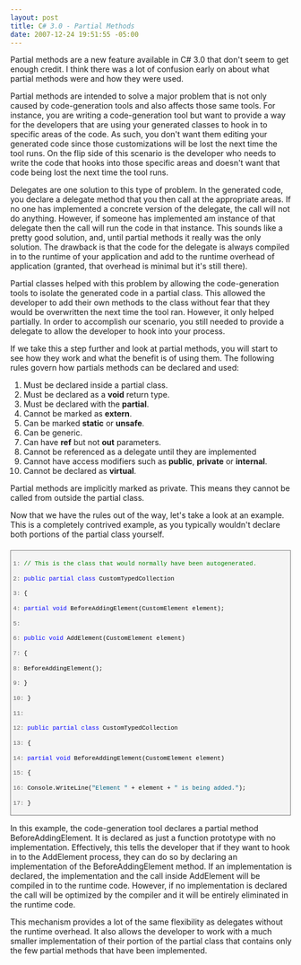 ```yaml
---
layout: post
title: C# 3.0 - Partial Methods
date: 2007-12-24 19:51:55 -05:00
---
```


Partial methods are a new feature available in C# 3.0 that don't seem to get enough credit. I think there was a lot of confusion early on about what partial methods were and how they were used.

Partial methods are intended to solve a major problem that is not only caused by code-generation tools and also affects those same tools. For instance, you are writing a code-generation tool but want to provide a way for the developers that are using your generated classes to hook in to specific areas of the code. As such, you don't want them editing your generated code since those customizations will be lost the next time the tool runs. On the flip side of this scenario is the developer who needs to write the code that hooks into those specific areas and doesn't want that code being lost the next time the tool runs.

Delegates are one solution to this type of problem. In the generated code, you declare a delegate method that you then call at the appropriate areas. If no one has implemented a concrete version of the delegate, the call will not do anything. However, if someone has implemented am instance of that delegate then the call will run the code in that instance. This sounds like a pretty good solution, and, until partial methods it really was the only solution. The drawback is that the code for the delegate is always compiled in to the runtime of your application and add to the runtime overhead of application (granted, that overhead is minimal but it's still there).

Partial classes helped with this problem by allowing the code-generation tools to isolate the generated code in a partial class. This allowed the developer to add their own methods to the class without fear that they would be overwritten the next time the tool ran. However, it only helped partially. In order to accomplish our scenario, you still needed to provide a delegate to allow the developer to hook into your process.

If we take this a step further and look at partial methods, you will start to see how they work and what the benefit is of using them. The following rules govern how partials methods can be declared and used:

1.  Must be declared inside a partial class. 
2.  Must be declared as a **void** return type. 
3.  Must be declared with the **partial**. 
4.  Cannot be marked as **extern**. 
5.  Can be marked **static** or **unsafe**. 
6.  Can be generic. 
7.  Can have **ref** but not **out** parameters. 
8.  Cannot be referenced as a delegate until they are implemented 
9.  Cannot have access modifiers such as **public**, **private** or **internal**. 
10.  Cannot be declared as **virtual**.   

Partial methods are implicitly marked as private. This means they cannot be called from outside the partial class.

Now that we have the rules out of the way, let's take a look at an example. This is a completely contrived example, as you typically wouldn't declare both portions of the partial class yourself.
  <div style="border-right: gray 1px solid; padding-right: 4px; border-top: gray 1px solid; padding-left: 4px; font-size: 8pt; padding-bottom: 4px; margin: 20px 0px 10px; overflow: auto; border-left: gray 1px solid; width: 97.5%; cursor: text; max-height: 800px; line-height: 12pt; padding-top: 4px; border-bottom: gray 1px solid; font-family: consolas, 'Courier New', courier, monospace; height: 463px; background-color: #f4f4f4">   <div style="padding-right: 0px; padding-left: 0px; font-size: 8pt; padding-bottom: 0px; overflow: visible; width: 100%; color: black; border-top-style: none; line-height: 12pt; padding-top: 0px; font-family: consolas, 'Courier New', courier, monospace; border-right-style: none; border-left-style: none; background-color: #f4f4f4; border-bottom-style: none">     

<span style="color: #606060">   1:</span> <span style="color: #008000">// This is the class that would normally have been autogenerated.</span>

<span style="color: #606060">   2:</span> <span style="color: #0000ff">public</span> <span style="color: #0000ff">partial</span> <span style="color: #0000ff">class</span> CustomTypedCollection

<span style="color: #606060">   3:</span> {

<span style="color: #606060">   4:</span>     <span style="color: #0000ff">partial</span> <span style="color: #0000ff">void</span> BeforeAddingElement(CustomElement element);

<span style="color: #606060">   5:</span>  

<span style="color: #606060">   6:</span>     <span style="color: #0000ff">public</span> <span style="color: #0000ff">void</span> AddElement(CustomElement element)

<span style="color: #606060">   7:</span>     {

<span style="color: #606060">   8:</span>         BeforeAddingElement();

<span style="color: #606060">   9:</span>     }

<span style="color: #606060">  10:</span> }

<span style="color: #606060">  11:</span>  

<span style="color: #606060">  12:</span> <span style="color: #0000ff">public</span> <span style="color: #0000ff">partial</span> <span style="color: #0000ff">class</span> CustomTypedCollection

<span style="color: #606060">  13:</span> {

<span style="color: #606060">  14:</span>     <span style="color: #0000ff">partial</span> <span style="color: #0000ff">void</span> BeforeAddingElement(CustomElement element)

<span style="color: #606060">  15:</span>     {

<span style="color: #606060">  16:</span>         Console.WriteLine(<span style="color: #006080">"Element "</span> + element + <span style="color: #006080">" is being added."</span>);

<span style="color: #606060">  17:</span>     }

<span style="color: #606060">  18:</span> }

<span style="color: #606060">  19:</span>  

<span style="color: #606060">  20:</span> <span style="color: #0000ff">class</span> Program

<span style="color: #606060">  21:</span> {

<span style="color: #606060">  22:</span>     <span style="color: #0000ff">static</span> <span style="color: #0000ff">void</span> Main(<span style="color: #0000ff">string</span>[] args)

<span style="color: #606060">  23:</span>     {

<span style="color: #606060">  24:</span>         CustomTypedCollection c = <span style="color: #0000ff">new</span> CustomTypedCollection();

<span style="color: #606060">  25:</span>         c.AddElemeent(<span style="color: #0000ff">new</span> CustomElement());

<span style="color: #606060">  26:</span>     }

<span style="color: #606060">  27:</span> }

  </div>
</div>



In this example, the code-generation tool declares a partial method BeforeAddingElement. It is declared as just a function prototype with no implementation. Effectively, this tells the developer that if they want to hook in to the AddElement process, they can do so by declaring an implementation of the BeforeAddingElement method. If an implementation is declared, the implementation and the call inside AddElement will be compiled in to the runtime code. However, if no implementation is declared the call will be optimized by the compiler and it will be entirely eliminated in the runtime code.

This mechanism provides a lot of the same flexibility as delegates without the runtime overhead. It also allows the developer to work with a much smaller implementation of their portion of the partial class that contains only the few partial methods that have been implemented.
